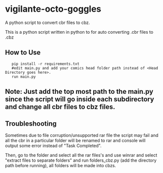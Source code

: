 # vigilante-octo-goggles
A python script to convert cbr files to cbz.

This is a python script written in python to for auto converting .cbr files to .cbz

## How to Use

```
   pip install -r requirements.txt
   #edit main.py and add your comics head folder path instead of <Head Directory goes here>.
   run main.py
```

## Note: Just add the top most path to the main.py since the script will go inside each subdirectory and change all cbr files to cbz files.

## Troubleshooting

Sometimes due to file corruption/unsupported rar file the script may fail and all the cbr in a particular folder will be renamed to rar
and console will output some error instead of "Task Completed".

Then, go to the folder and select all the rar files's and use winrar and select "extract files to separate folders" and run folders_cbz.py 
(add the directory path before running), all folders will be made into cbzs.
